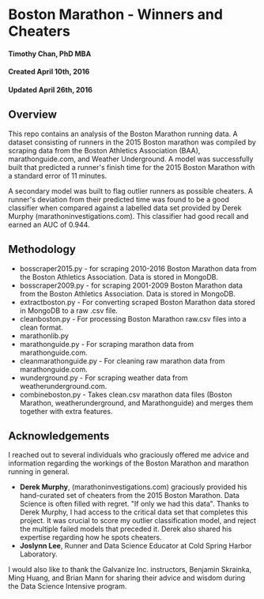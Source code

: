 # Boston Marathon - Winners and Cheaters

#### Timothy Chan, PhD MBA
#### Created April 10th, 2016
#### Updated April 26th, 2016

## Overview

This repo contains an analysis of the Boston Marathon running data.  A dataset consisting of runners in the 2015 Boston marathon was compiled by scraping data from the Boston Athletics Association (BAA), marathonguide.com, and Weather Underground.  A model was successfully built that predicted a runner's finish time for the 2015 Boston Marathon with a standard error of 11 minutes.

A secondary model was built to flag outlier runners as possible cheaters.  A runner's deviation from their predicted time was found to be a good classifier when compared against a labelled data set provided by Derek Murphy (marathoninvestigations.com).  This classifier had good recall and earned an AUC of 0.944.

## Methodology

- bosscraper2015.py - for scraping 2010-2016 Boston Marathon data from the Boston Athletics Association.  Data is stored in MongoDB.
- bosscraper2009.py - for scraping 2001-2009 Boston Marathon data from the Boston Athletics Association.  Data is stored in MongoDB.
- extractboston.py - For converting scraped Boston Marathon data stored in MongoDB to a raw .csv file.
- cleanboston.py - For processing Boston Marathon raw.csv files into a clean format.
- marathonlib.py
- marathonguide.py - For scraping marathon data from marathonguide.com.
- cleanmarathonguide.py - For cleaning raw marathon data from marathonguide.com.
- wunderground.py - For scraping weather data from weatherunderground.com.
- combineboston.py - Takes clean.csv marathon data files (Boston Marathon, weatherunderground, and Marathonguide) and merges them together with extra features.

## Acknowledgements

I reached out to several individuals who graciously offered me advice and information regarding the workings of the Boston Marathon and marathon running in general.

- **Derek Murphy**, (marathoninvestigations.com) graciously provided his hand-curated set of cheaters from the 2015 Boston Marathon.  Data Science is often filled with regret.  "If only we had this data".  Thanks to Derek Murphy, I had access to the critical data set that completes this project.  It was crucial to score my outlier classification model, and reject the multiple failed models that preceded it.  Derek also shared his expertise regarding how he spots cheaters.
- **Joslynn Lee**, Runner and Data Science Educator at Cold Spring Harbor Laboratory.

I would also like to thank the Galvanize Inc. instructors, Benjamin Skrainka, Ming Huang, and Brian Mann for sharing their advice and wisdom during the Data Science Intensive program.
